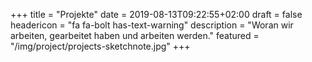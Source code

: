 +++
title = "Projekte"
date = 2019-08-13T09:22:55+02:00
draft = false
headericon = "fa fa-bolt has-text-warning"
description = "Woran wir arbeiten, gearbeitet haben und arbeiten werden."
featured = "/img/project/projects-sketchnote.jpg"
+++
